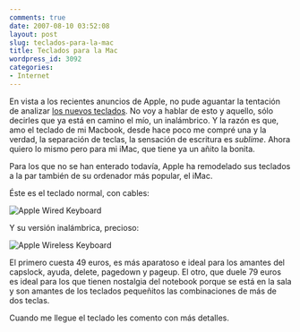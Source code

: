 ```yaml
---
comments: true
date: 2007-08-10 03:52:08
layout: post
slug: teclados-para-la-mac
title: Teclados para la Mac
wordpress_id: 3092
categories:
- Internet
---
```


En vista a los recientes anuncios de Apple, no pude aguantar la tentación de analizar [los nuevos teclados](http://www.apple.com/es/keyboard/). No voy a hablar de esto y aquello, sólo decirles que ya está en camino el mío, un inalámbrico. Y la razón es que, amo el teclado de mi Macbook, desde hace poco me compré una y la verdad, la separación de teclas, la sensación de escritura es _sublime_. Ahora quiero lo mismo pero para mi iMac, que tiene ya un añito la bonita.

Para los que no se han enterado todavía, Apple ha remodelado sus teclados a la par también de su ordenador más popular, el iMac. 

Éste es el teclado normal, con cables:

![Apple Wired Keyboard](http://www.minid.net/images/apple-wired-keyboard.gif)

Y su versión inalámbrica, precioso:

![Apple Wireless Keyboard](http://www.minid.net/images/apple-wireless-keyboard.gif)

El primero cuesta 49 euros, es más aparatoso e ideal para los amantes del capslock, ayuda, delete, pagedown y pageup. El otro, que duele 79 euros es ideal para los que tienen nostalgia del notebook porque se está en la sala y son amantes de los teclados pequeñitos las combinaciones de más de dos teclas.

Cuando me llegue el teclado les comento con más detalles.
